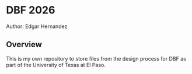 # DBF 2026

Author: Edgar Hernandez

## Overview

This is my own repository to store files from the design process for DBF as part of the University of Texas at El Paso.
